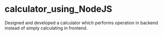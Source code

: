 # calculator_using_NodeJS
Designed and developed a calculator which performs operation in backend instead of simply calculating in frontend.
